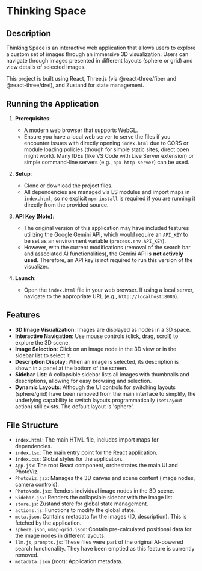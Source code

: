 # Thinking Space

## Description

Thinking Space is an interactive web application that allows users to explore a custom set of images through an immersive 3D visualization. Users can navigate through images presented in different layouts (sphere or grid) and view details of selected images.

This project is built using React, Three.js (via @react-three/fiber and @react-three/drei), and Zustand for state management.

## Running the Application

1.  **Prerequisites**:
    *   A modern web browser that supports WebGL.
    *   Ensure you have a local web server to serve the files if you encounter issues with directly opening `index.html` due to CORS or module loading policies (though for simple static sites, direct open might work). Many IDEs (like VS Code with Live Server extension) or simple command-line servers (e.g., `npx http-server`) can be used.

2.  **Setup**:
    *   Clone or download the project files.
    *   All dependencies are managed via ES modules and import maps in `index.html`, so no explicit `npm install` is required if you are running it directly from the provided source.

3.  **API Key (Note)**:
    *   The original version of this application may have included features utilizing the Google Gemini API, which would require an `API_KEY` to be set as an environment variable (`process.env.API_KEY`).
    *   However, with the current modifications (removal of the search bar and associated AI functionalities), the Gemini API is **not actively used**. Therefore, an API key is not required to run this version of the visualizer.

4.  **Launch**:
    *   Open the `index.html` file in your web browser. If using a local server, navigate to the appropriate URL (e.g., `http://localhost:8080`).

## Features

*   **3D Image Visualization**: Images are displayed as nodes in a 3D space.
*   **Interactive Navigation**: Use mouse controls (click, drag, scroll) to explore the 3D scene.
*   **Image Selection**: Click on an image node in the 3D view or in the sidebar list to select it.
*   **Description Display**: When an image is selected, its description is shown in a panel at the bottom of the screen.
*   **Sidebar List**: A collapsible sidebar lists all images with thumbnails and descriptions, allowing for easy browsing and selection.
*   **Dynamic Layouts**: Although the UI controls for switching layouts (sphere/grid) have been removed from the main interface to simplify, the underlying capability to switch layouts programmatically (`setLayout` action) still exists. The default layout is 'sphere'.

## File Structure

*   `index.html`: The main HTML file, includes import maps for dependencies.
*   `index.tsx`: The main entry point for the React application.
*   `index.css`: Global styles for the application.
*   `App.jsx`: The root React component, orchestrates the main UI and PhotoViz.
*   `PhotoViz.jsx`: Manages the 3D canvas and scene content (image nodes, camera controls).
*   `PhotoNode.jsx`: Renders individual image nodes in the 3D scene.
*   `Sidebar.jsx`: Renders the collapsible sidebar with the image list.
*   `store.js`: Zustand store for global state management.
*   `actions.js`: Functions to modify the global state.
*   `meta.json`: Contains metadata for the images (ID, description). This is fetched by the application.
*   `sphere.json`, `umap-grid.json`: Contain pre-calculated positional data for the image nodes in different layouts.
*   `llm.js`, `prompts.js`: These files were part of the original AI-powered search functionality. They have been emptied as this feature is currently removed.
*   `metadata.json` (root): Application metadata.
